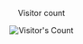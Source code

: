 <div align="center"> 
  <p>Visitor count</p>
  <img src="https://profile-counter.glitch.me/mert41994/count.svg" alt="Visitor's Count" />
</div>
